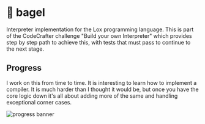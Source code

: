 # 🥯 bagel 

Interpreter implementation for the Lox programming language. This is part of the CodeCrafter challenge "Build your own Interpreter" which provides step by step path to achieve this, with tests that must pass to continue to the next stage.

## Progress

I work on this from time to time. It is interesting to learn how to implement a compiler. It is much harder than I thought it would be, but once you have the core logic down it's all about adding more of the same and handling exceptional corner cases.

![progress banner](https://backend.codecrafters.io/progress/interpreter/2e67e859-e729-4a12-bb42-3a1e6e6ac0e7)
